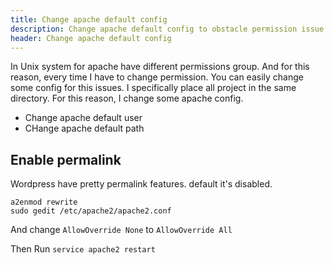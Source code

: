 ```yaml
---
title: Change apache default config
description: Change apache default config to obstacle permission issue
header: Change apache default config
---
```


In Unix system for apache have different permissions group. And for this reason, every time I have to change permission. You can easily change some config for this issues. I specifically place all project in the same directory. For this reason, I change some apache config. 

* Change apache default user
* CHange apache default path

## Enable permalink
Wordpress have pretty permalink features. default it's disabled. 

```
a2enmod rewrite
sudo gedit /etc/apache2/apache2.conf

```

And change `AllowOverride None` to `AllowOverride All`

Then Run 
`service apache2 restart`